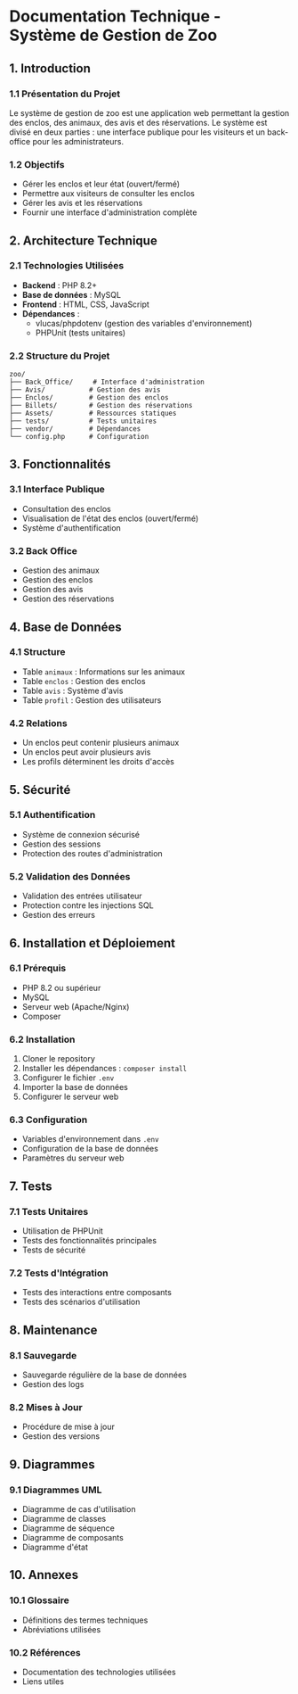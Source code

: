 # Documentation Technique - Système de Gestion de Zoo

## 1. Introduction

### 1.1 Présentation du Projet
Le système de gestion de zoo est une application web permettant la gestion des enclos, des animaux, des avis et des réservations. Le système est divisé en deux parties : une interface publique pour les visiteurs et un back-office pour les administrateurs.

### 1.2 Objectifs
- Gérer les enclos et leur état (ouvert/fermé)
- Permettre aux visiteurs de consulter les enclos
- Gérer les avis et les réservations
- Fournir une interface d'administration complète

## 2. Architecture Technique

### 2.1 Technologies Utilisées
- **Backend** : PHP 8.2+
- **Base de données** : MySQL
- **Frontend** : HTML, CSS, JavaScript
- **Dépendances** :
  - vlucas/phpdotenv (gestion des variables d'environnement)
  - PHPUnit (tests unitaires)

### 2.2 Structure du Projet
```
zoo/
├── Back_Office/     # Interface d'administration
├── Avis/           # Gestion des avis
├── Enclos/         # Gestion des enclos
├── Billets/        # Gestion des réservations
├── Assets/         # Ressources statiques
├── tests/          # Tests unitaires
├── vendor/         # Dépendances
└── config.php      # Configuration
```

## 3. Fonctionnalités

### 3.1 Interface Publique
- Consultation des enclos
- Visualisation de l'état des enclos (ouvert/fermé)
- Système d'authentification

### 3.2 Back Office
- Gestion des animaux
- Gestion des enclos
- Gestion des avis
- Gestion des réservations

## 4. Base de Données

### 4.1 Structure
- Table `animaux` : Informations sur les animaux
- Table `enclos` : Gestion des enclos
- Table `avis` : Système d'avis
- Table `profil` : Gestion des utilisateurs

### 4.2 Relations
- Un enclos peut contenir plusieurs animaux
- Un enclos peut avoir plusieurs avis
- Les profils déterminent les droits d'accès

## 5. Sécurité

### 5.1 Authentification
- Système de connexion sécurisé
- Gestion des sessions
- Protection des routes d'administration

### 5.2 Validation des Données
- Validation des entrées utilisateur
- Protection contre les injections SQL
- Gestion des erreurs

## 6. Installation et Déploiement

### 6.1 Prérequis
- PHP 8.2 ou supérieur
- MySQL
- Serveur web (Apache/Nginx)
- Composer

### 6.2 Installation
1. Cloner le repository
2. Installer les dépendances : `composer install`
3. Configurer le fichier `.env`
4. Importer la base de données
5. Configurer le serveur web

### 6.3 Configuration
- Variables d'environnement dans `.env`
- Configuration de la base de données
- Paramètres du serveur web

## 7. Tests

### 7.1 Tests Unitaires
- Utilisation de PHPUnit
- Tests des fonctionnalités principales
- Tests de sécurité

### 7.2 Tests d'Intégration
- Tests des interactions entre composants
- Tests des scénarios d'utilisation

## 8. Maintenance

### 8.1 Sauvegarde
- Sauvegarde régulière de la base de données
- Gestion des logs

### 8.2 Mises à Jour
- Procédure de mise à jour
- Gestion des versions

## 9. Diagrammes

### 9.1 Diagrammes UML
- Diagramme de cas d'utilisation
- Diagramme de classes
- Diagramme de séquence
- Diagramme de composants
- Diagramme d'état

## 10. Annexes

### 10.1 Glossaire
- Définitions des termes techniques
- Abréviations utilisées

### 10.2 Références
- Documentation des technologies utilisées
- Liens utiles 